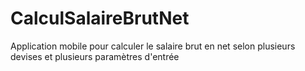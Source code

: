 # CalculSalaireBrutNet

Application mobile pour calculer le salaire brut en net selon plusieurs devises et plusieurs paramètres d'entrée
